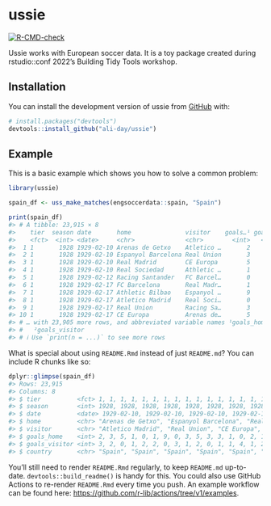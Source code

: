 
<!-- README.md is generated from README.Rmd. Please edit that file -->

# ussie

<!-- badges: start -->

[![R-CMD-check](https://github.com/ali-day/ussie/actions/workflows/R-CMD-check.yaml/badge.svg)](https://github.com/ali-day/ussie/actions/workflows/R-CMD-check.yaml)
<!-- badges: end -->

Ussie works with European soccer data. It is a toy package created
during rstudio::conf 2022’s Building Tidy Tools workshop.

## Installation

You can install the development version of ussie from
[GitHub](https://github.com/) with:

``` r
# install.packages("devtools")
devtools::install_github("ali-day/ussie")
```

## Example

This is a basic example which shows you how to solve a common problem:

``` r
library(ussie)

spain_df <- uss_make_matches(engsoccerdata::spain, "Spain")

print(spain_df)
#> # A tibble: 23,915 × 8
#>    tier  season date       home               visitor    goals…¹ goals…² country
#>    <fct>  <int> <date>     <chr>              <chr>        <int>   <int> <chr>  
#>  1 1       1928 1929-02-10 Arenas de Getxo    Atletico …       2       3 Spain  
#>  2 1       1928 1929-02-10 Espanyol Barcelona Real Union       3       2 Spain  
#>  3 1       1928 1929-02-10 Real Madrid        CE Europa        5       0 Spain  
#>  4 1       1928 1929-02-10 Real Sociedad      Athletic …       1       1 Spain  
#>  5 1       1928 1929-02-12 Racing Santander   FC Barcel…       0       2 Spain  
#>  6 1       1928 1929-02-17 FC Barcelona       Real Madr…       1       2 Spain  
#>  7 1       1928 1929-02-17 Athletic Bilbao    Espanyol …       9       0 Spain  
#>  8 1       1928 1929-02-17 Atletico Madrid    Real Soci…       0       3 Spain  
#>  9 1       1928 1929-02-17 Real Union         Racing Sa…       3       1 Spain  
#> 10 1       1928 1929-02-17 CE Europa          Arenas de…       5       2 Spain  
#> # … with 23,905 more rows, and abbreviated variable names ¹​goals_home,
#> #   ²​goals_visitor
#> # ℹ Use `print(n = ...)` to see more rows
```

What is special about using `README.Rmd` instead of just `README.md`?
You can include R chunks like so:

``` r
dplyr::glimpse(spain_df)
#> Rows: 23,915
#> Columns: 8
#> $ tier          <fct> 1, 1, 1, 1, 1, 1, 1, 1, 1, 1, 1, 1, 1, 1, 1, 1, 1, 1, 1,…
#> $ season        <int> 1928, 1928, 1928, 1928, 1928, 1928, 1928, 1928, 1928, 19…
#> $ date          <date> 1929-02-10, 1929-02-10, 1929-02-10, 1929-02-10, 1929-02…
#> $ home          <chr> "Arenas de Getxo", "Espanyol Barcelona", "Real Madrid", …
#> $ visitor       <chr> "Atletico Madrid", "Real Union", "CE Europa", "Athletic …
#> $ goals_home    <int> 2, 3, 5, 1, 0, 1, 9, 0, 3, 5, 3, 3, 1, 0, 2, 1, 2, 3, 2,…
#> $ goals_visitor <int> 3, 2, 0, 1, 2, 2, 0, 3, 1, 2, 0, 1, 1, 4, 1, 2, 1, 0, 2,…
#> $ country       <chr> "Spain", "Spain", "Spain", "Spain", "Spain", "Spain", "S…
```

You’ll still need to render `README.Rmd` regularly, to keep `README.md`
up-to-date. `devtools::build_readme()` is handy for this. You could also
use GitHub Actions to re-render `README.Rmd` every time you push. An
example workflow can be found here:
<https://github.com/r-lib/actions/tree/v1/examples>.
